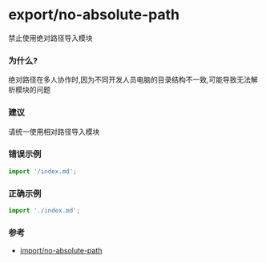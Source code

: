 # export/no-absolute-path

禁止使用绝对路径导入模块

### 为什么?

绝对路径在多人协作时,因为不同开发人员电脑的目录结构不一致,可能导致无法解析模块的问题

### 建议

请统一使用相对路径导入模块

### 错误示例

```js
import '/index.md';
```

### 正确示例

```js
import './index.md';
```

### 参考

- [import/no-absolute-path](https://github.com/benmosher/eslint-plugin-import/blob/master/docs/rules/no-absolute-path.md)
